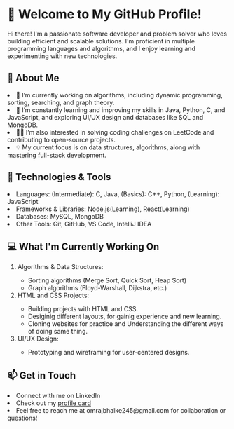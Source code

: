 <h1>👋 Welcome to My GitHub Profile!</h1>
    Hi there! I'm a passionate software developer and problem solver who loves building efficient and scalable
    solutions. I'm proficient in multiple programming languages and algorithms, and I enjoy learning and experimenting
    with new technologies.
    <h2>🚀 About Me</h2>
    <li>🔭 I’m currently working on algorithms, including dynamic programming, sorting, searching, and graph theory.
    </li>
    <li>🌱 I’m constantly learning and improving my skills in Java, Python, C, and JavaScript, and exploring UI/UX
        design and databases like SQL and MongoDB.</li>
    <li>👨‍💻 I’m also interested in solving coding challenges on LeetCode and contributing to open-source projects.
    </li>
    <li>💡 My current focus is on data structures, algorithms, along with mastering full-stack development.</li>
    <h2>🔧 Technologies & Tools</h2>
    <li>Languages: (Intermediate): C, Java, (Basics): C++, Python, (Learning): JavaScript</li>
    <li>Frameworks & Libraries: Node.js(Learning), React(Learning)</li>
    <li>Databases: MySQL, MongoDB</li>
    <li>Other Tools: Git, GitHub, VS Code,
        IntelliJ IDEA</li>
    <h2>💻 What I'm Currently Working On</h2>
    <ol>
        <li>Algorithms & Data Structures:</li>
        <ul>
            <li>Sorting algorithms (Merge Sort, Quick Sort, Heap Sort)</li>
            <li>Graph algorithms (Floyd-Warshall, Dijkstra, etc.)</li>
        </ul>
        <li>HTML and CSS Projects:</li>
        <ul>
            <li>Building projects with HTML and CSS.</li>
            <li>Desiginig different layouts, for gainig experience and new learning.</li>
            <li>Cloning websites for practice and Understanding the different ways of doing same thing.</li>
        </ul>
        <li> UI/UX Design:</li>
        <ul>
            <li>Prototyping and wireframing for user-centered designs.</li>
        </ul>
    </ol>
    <h2>📫 Get in Touch</h2>
    <li>Connect with me on LinkedIn</li>
    <!-- <li>Check out my portfolio here</li> -->
    <li>Check out my <a href="https://profile-card-omraj.netlify.app/">profile card</a> </li>
    <li>Feel free to reach me at omrajbhalke245@gmail.com for collaboration or questions!</li>

